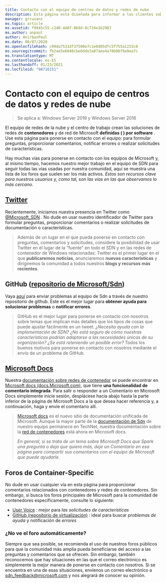 ```yaml
---
title: Contacto con el equipo de centros de datos y redes de nube
description: Esta página está diseñada para informar a los clientes sobre los mejores métodos para llegar al equipo de SDN en varios contextos.
manager: grcusanz
ms.topic: article
ms.assetid: f9945c55-c2d0-448f-86dd-8c734e1b2987
ms.author: anpaul
author: AnirbanPaul
ms.date: 08/07/2020
ms.openlocfilehash: c99da7531df37500e7c1e0d05dfc5f755a1253c0
ms.sourcegitcommit: fb2ae5e6040cbe6dde3a87aee4a78b08f9a9ea7c
ms.translationtype: MT
ms.contentlocale: es-ES
ms.lasthandoff: 01/23/2021
ms.locfileid: "98716151"
---
```

# <a name="contact-the-datacenter-and-cloud-networking-team"></a>Contacto con el equipo de centros de datos y redes de nube

> Se aplica a: Windows Server 2019 y Windows Server 2016

El equipo de redes de la nube y el centro de trabajo crean las soluciones de redes de **contenedores** y de red de Microsoft **definidas \( \) por software** . Use esta página para ponerse en contacto con el equipo: para formular preguntas, proporcionar comentarios, notificar errores o realizar solicitudes de características.

Hay muchas vías para ponerse en contacto con los equipos de Microsoft y, al mismo tiempo, hacemos nuestro mejor trabajo en el equipo de SDN para seguir todas las vías usadas por nuestra comunidad, aquí se muestra una lista de los foros que suelen ser los más activos. *Estos son recursos clave para nuestros usuarios y, como tal, son las vías en las que observamos lo más cercano.*

## <a name="twitter"></a>[Twitter](https://twitter.com/Microsoft_SDN)

Recientemente, iniciamos nuestra presencia en Twitter como [@Microsoft_SDN](https://twitter.com/Microsoft_SDN) . No dude en usar nuestro identificador de Twitter para formular preguntas, proporcionar comentarios o realizar solicitudes de documentación o características.
> Además de un lugar en el que pueda ponerse en contacto con preguntas, comentarios y solicitudes, considere la posibilidad de usar Twitter en el lugar de la "fuente" en todo el SDN y en las redes de contenedor de Windows relacionadas: Twitter es el primer lugar en el que **publicaremos noticias**, anunciaremos **nuevas características** y dirigiremos la comunidad a todos nuestros **blogs y recursos más recientes**.

## <a name="github-microsoftsdn-repo"></a>GitHub ([repositorio de Microsoft/Sdn](https://github.com/Microsoft/SDN/issues))
Vaya [aquí](https://github.com/Microsoft/SDN/issues) para enviar problemas al equipo de Sdn a través de nuestro repositorio de github. Este es el mejor lugar para **obtener ayuda para solucionar problemas** o **notificar errores**.

> GitHub es el mejor lugar para ponerse en contacto con nosotros sobre temas que implican más detalles que los tipos de cosas que puede ajustar fácilmente en un tweet. *¿Necesita ayuda con la implementación de SDN? ¿No está seguro de cómo nuestras características podrían adaptarse a las necesidades únicas de su organización? ¿Se está reteniendo un posible error?* Todos los buenos motivos para ponerse en contacto con nosotros mediante el envío de un problema de GitHub.

## <a name="microsoft-docs"></a>[Microsoft Docs](/)
Nuestra [documentación sobre redes de contenedor](/virtualization/windowscontainers/manage-containers/container-networking) se puede encontrar en [Microsoft docs (docs.Microsoft.com)](/), que tiene **una funcionalidad de comentario integrada**. Para salir o responder a un Comentario en Microsoft Docs simplemente inicie sesión, desplácese hacia abajo hasta la parte inferior de la página de Microsoft Docs a la que desea hacer referencia y, a continuación, haga y envíe el comentario allí.

> [Microsoft docs](/) es el nuevo sitio de documentación unificada de Microsoft. Aunque la mayor parte de la [documentación de Sdn](./software-defined-networking.md) de nuestro equipo permanece en TechNet, nuestra documentación sobre la [red de contenedores](/virtualization/windowscontainers) está ahora en Microsoft docs.
>
> *En general, si se trata de un tema sobre Microsoft Docs que Spark una pregunta o deja que quiera más, deje un Comentario en esa página para compartir sus comentarios con el equipo de Microsoft que puede ayudarle.*

## <a name="container-specific-forums"></a>Foros de Container-Specific
No dude en usar cualquier vía en esta página para proporcionar comentarios relacionados con contenedores y redes de contenedores. Sin embargo, si busca los foros principales de Microsoft para la comunidad de contenedores específicamente, consulte lo siguiente:
- [User Voice](https://windowsserver.uservoice.com/forums/304624-containers) : mejor para *las solicitudes de características*
- [GitHub (repositorio de virtualización)](https://github.com/Microsoft/Virtualization-Documentation) : ideal para buscar *problemas de ayuda* y notificación de *errores*

### <a name="not-seeing-the-forum-for-you"></a>¿No ve el foro automáticamente?
Siempre que sea posible, se recomienda el uso de nuestros foros públicos para que la comunidad más amplia pueda beneficiarse del acceso a las preguntas y comentarios que se ofrecen. Sin embargo, también reconocemos que hay situaciones en las que el correo electrónico es simplemente la mejor manera de ponerse en contacto con nosotros. Si se encuentra en una de esas situaciones, envíenos un correo electrónico a sdn_feedback@microsoft.com y nos alegrará de conocer su opinión.